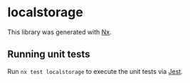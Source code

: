 # localstorage

This library was generated with [Nx](https://nx.dev).

## Running unit tests

Run `nx test localstorage` to execute the unit tests via [Jest](https://jestjs.io).
